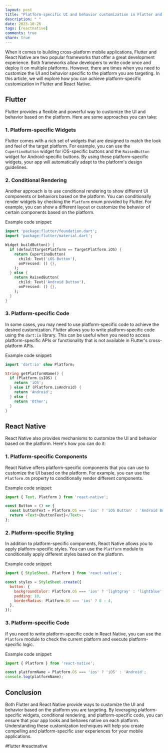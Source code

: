 ```yaml
---
layout: post
title: "Platform-specific UI and behavior customization in Flutter and React Native"
description: " "
date: 2023-10-26
tags: [reactnative]
comments: true
share: true
---
```


When it comes to building cross-platform mobile applications, Flutter and React Native are two popular frameworks that offer a great development experience. Both frameworks allow developers to write code once and deploy it on multiple platforms. However, there are times when you need to customize the UI and behavior specific to the platform you are targeting. In this article, we will explore how you can achieve platform-specific customization in Flutter and React Native.

## Flutter

Flutter provides a flexible and powerful way to customize the UI and behavior based on the platform. Here are some approaches you can take:

### 1. Platform-specific Widgets

Flutter comes with a rich set of widgets that are designed to match the look and feel of the target platform. For example, you can use the `CupertinoButton` widget for iOS-specific buttons and the `RaisedButton` widget for Android-specific buttons. By using these platform-specific widgets, your app will automatically adapt to the platform's design guidelines.

### 2. Conditional Rendering

Another approach is to use conditional rendering to show different UI components or behaviors based on the platform. You can conditionally render widgets by checking the `Platform` enum provided by Flutter. For example, you can show a different layout or customize the behavior of certain components based on the platform.

Example code snippet:
```dart
import 'package:flutter/foundation.dart';
import 'package:flutter/material.dart';

Widget buildButton() {
  if (defaultTargetPlatform == TargetPlatform.iOS) {
    return CupertinoButton(
      child: Text('iOS Button'),
      onPressed: () {},
    );
  } else {
    return RaisedButton(
      child: Text('Android Button'),
      onPressed: () {},
    );
  }
}
```

### 3. Platform-specific Code

In some cases, you may need to use platform-specific code to achieve the desired customization. Flutter allows you to write platform-specific code using the `dart:io` library. This can be useful when you need to access platform-specific APIs or functionality that is not available in Flutter's cross-platform APIs.

Example code snippet:
```dart
import 'dart:io' show Platform;

String getPlatformName() {
  if (Platform.isIOS) {
    return 'iOS';
  } else if (Platform.isAndroid) {
    return 'Android';
  } else {
    return 'Other';
  }
}
```

## React Native

React Native also provides mechanisms to customize the UI and behavior based on the platform. Here's how you can do it:

### 1. Platform-specific Components

React Native offers platform-specific components that you can use to customize the UI based on the platform. For example, you can use the `Platform.OS` property to conditionally render different components.

Example code snippet:
```javascript react
import { Text, Platform } from 'react-native';

const Button = () => {
  const buttonText = Platform.OS === 'ios' ? 'iOS Button' : 'Android Button';
  return <Text>{buttonText}</Text>;
};
```

### 2. Platform-specific Styling

In addition to platform-specific components, React Native allows you to apply platform-specific styles. You can use the `Platform` module to conditionally apply different styles based on the platform.

Example code snippet:
```javascript react
import { StyleSheet, Platform } from 'react-native';

const styles = StyleSheet.create({
  button: {
    backgroundColor: Platform.OS === 'ios' ? 'lightgray' : 'lightblue',
    padding: 10,
    borderRadius: Platform.OS === 'ios' ? 8 : 4,
  },
});
```

### 3. Platform-specific Code

If you need to write platform-specific code in React Native, you can use the `Platform` module to check the current platform and execute platform-specific logic.

Example code snippet:
```javascript react
import { Platform } from 'react-native';

const platformName = Platform.OS === 'ios' ? 'iOS' : 'Android';
console.log(platformName);
```

## Conclusion

Both Flutter and React Native provide ways to customize the UI and behavior based on the platform you are targeting. By leveraging platform-specific widgets, conditional rendering, and platform-specific code, you can ensure that your app looks and behaves native on each platform. Understanding these customization techniques will help you create compelling and platform-specific user experiences for your mobile applications.

#flutter #reactnative